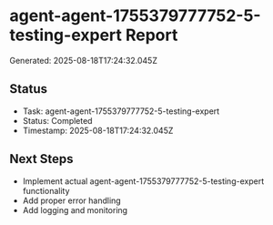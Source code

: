 # agent-agent-1755379777752-5-testing-expert Report

Generated: 2025-08-18T17:24:32.045Z

## Status
- Task: agent-agent-1755379777752-5-testing-expert
- Status: Completed
- Timestamp: 2025-08-18T17:24:32.045Z

## Next Steps
- Implement actual agent-agent-1755379777752-5-testing-expert functionality
- Add proper error handling
- Add logging and monitoring
